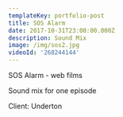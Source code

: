 ```yaml
---
templateKey: portfolio-post
title: SOS Alarm
date: 2017-10-31T23:00:00.000Z
description: Sound Mix
image: /img/sos2.jpg
videoId: '268244144'
---
```

SOS Alarm - web films

Sound mix for one episode

Client: Underton
